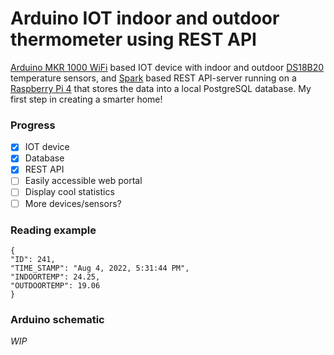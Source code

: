 # Arduino IOT indoor and outdoor thermometer using REST API
[Arduino MKR 1000 WiFi](https://docs.arduino.cc/hardware/mkr-1000-wifi) based IOT device with indoor and outdoor 
[DS18B20](https://www.kjell.com/globalassets/mediaassets/745057_87081_manual_en.pdf?ref=C2D11F00F2)
temperature sensors, and [Spark](https://github.com/perwendel/spark) based REST API-server 
running on a [Raspberry Pi 4](https://www.raspberrypi.com/products/raspberry-pi-4-model-b/) 
that stores the data into a local PostgreSQL database. My first step in creating a smarter home!

### Progress
- [x] IOT device
- [x] Database
- [x] REST API
- [ ] Easily accessible web portal
- [ ] Display cool statistics
- [ ] More devices/sensors?

### Reading example
```
{
"ID": 241,
"TIME_STAMP": "Aug 4, 2022, 5:31:44 PM",
"INDOORTEMP": 24.25,
"OUTDOORTEMP": 19.06
}
```
### Arduino schematic
*WIP*
